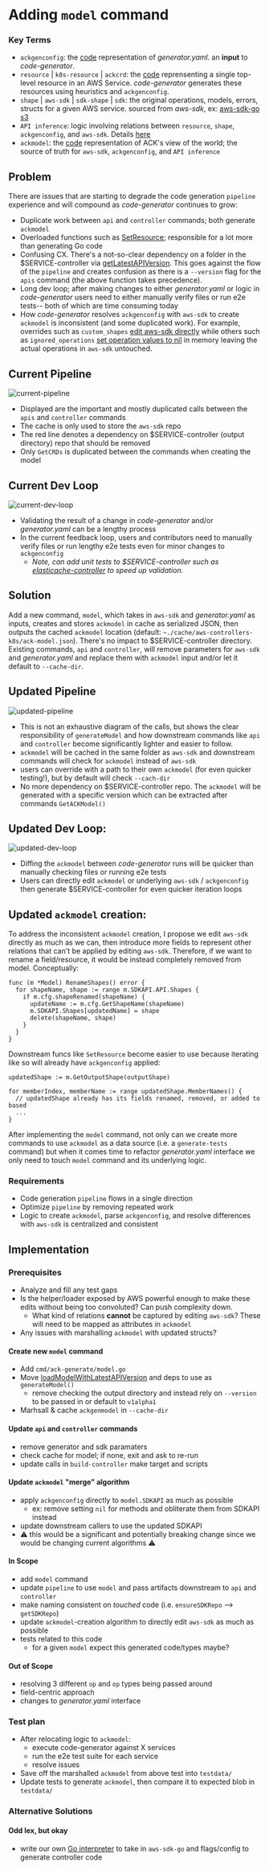 # Adding `model` command

### Key Terms
* `ackgenconfig`: the [code](https://github.com/aws-controllers-k8s/code-generator/blob/82c294c2e8fc6ba23baa0034520e84351bb7a32f/pkg/generate/config/config.go#L24) representation of *generator.yaml*. an **input** to *code-generator*.
* `resource` | `k8s-resource` | `ackcrd`: the [code](https://github.com/aws-controllers-k8s/code-generator/blob/82c294c2e8fc6ba23baa0034520e84351bb7a32f/pkg/model/crd.go#L63) reprensenting a single top-level resource in an AWS Service. *code-generator* generates these resources using heuristics and `ackgenconfig`.
* `shape` | `aws-sdk` | `sdk-shape` | `sdk`: the original operations, models, errors, structs for a given AWS service. sourced from *aws-sdk*, ex: [aws-sdk-go s3](https://github.com/aws/aws-sdk-go/blob/4fd4b72d1a40237285232f1b16c1d13de4f1220d/models/apis/s3/2006-03-01/api-2.json#L1)
* `API inference`: logic involving relations between `resource`, `shape`, `ackgenconfig`, and `aws-sdk`. Details [here](https://aws-controllers-k8s.github.io/community/docs/contributor-docs/api-inference/)
* `ackmodel`: the [code](https://github.com/aws-controllers-k8s/code-generator/blob/82c294c2e8fc6ba23baa0034520e84351bb7a32f/pkg/model/model.go#L36) representation of ACK's view of the world; the source of truth for `aws-sdk`, `ackgenconfig`, and `API inference`

## Problem
There are issues that are starting to degrade the code generation `pipeline` experience and will compound as *code-generator* continues to grow:
* Duplicate work between `api` and `controller` commands; both generate `ackmodel`
* Overloaded functions such as [SetResource](https://github.com/aws-controllers-k8s/code-generator/blob/82c294c2e8fc6ba23baa0034520e84351bb7a32f/pkg/generate/code/set_resource.go#L75); responsible for a lot more than generating Go code
* Confusing CX. There's a not-so-clear dependency on a folder in the $SERVICE-controller via [getLatestAPIVersion](https://github.com/aws-controllers-k8s/code-generator/blob/26e5da2e7656bb836ee438c05df14f2adc50197d/cmd/ack-generate/command/common.go#L271). This goes against the flow of the `pipeline` and creates confusion as there is a `--version` flag for the `apis` command (the above function takes precedence).
* Long dev loop; after making changes to either *generator.yaml* or logic in *code-generator* users need to either manually verify files or run e2e tests-- both of which are time consuming today
* How *code-generator* resolves `ackgenconfig` with `aws-sdk` to create `ackmodel` is inconsistent (and some duplicated work). For example, overrides such as `custom_shapes` [edit aws-sdk directly](https://github.com/aws-controllers-k8s/code-generator/blob/82c294c2e8fc6ba23baa0034520e84351bb7a32f/pkg/sdk/custom_shapes.go#L62-L63) while others such as `ignored_operations` [set operation values to nil](https://github.com/aws-controllers-k8s/code-generator/blob/26e5da2e7656bb836ee438c05df14f2adc50197d/pkg/model/model.go#L295) in memory leaving the actual operations in `aws-sdk` untouched.

Current Pipeline
---

![current-pipeline](./images/current_pipeline.png)
* Displayed are the important and mostly duplicated calls between the `apis` and `controller` commands
* The cache is only used to store the `aws-sdk` repo
* The red line denotes a dependency on $SERVICE-controller (output directory) repo that should be removed
* Only `GetCRDs` is duplicated between the commands when creating the model


Current Dev Loop
---

![current-dev-loop](./images/current_dev_loop.png)
* Validating the result of a change in *code-generator* and/or *generator.yaml* can be a lengthy process
* In the current feedback loop, users and contributors need to manually verify files or run lengthy e2e tests even for minor changes to `ackgenconfig`
  * *Note, can add unit tests to $SERVICE-controller such as [elasticache-controller](https://github.com/aws-controllers-k8s/elasticache-controller/blob/main/pkg/resource/replication_group/manager_test_suite_test.go) to speed up validation.*


## Solution
Add a new command, `model`, which takes in `aws-sdk` and *generator.yaml* as inputs, creates and stores `ackmodel` in cache as serialized JSON, then outputs the cached `ackmodel` location (default: `~./cache/aws-controllers-k8s/ack-model.json`). There's no impact to $SERVICE-controller directory. Existing commands, `api` and `controller`, will remove parameters for `aws-sdk` and *generator.yaml* and replace them with `ackmodel` input and/or let it default to `--cache-dir`.

Updated Pipeline
---
![updated-pipeline](./images/proposed_pipeline.png)
* This is not an exhaustive diagram of the calls, but shows the clear responsibility of `generateModel` and how downstream commands like `api` and `controller` become significantly lighter and easier to follow.
* `ackmodel` will be cached in the same folder as `aws-sdk` and downstream commands will check for `ackmodel` instead of `aws-sdk`
* users can override with a path to their own `ackmodel` (for even quicker testing!), but by default will check `--cach-dir`
* No more dependency on $SERVICE-controller repo. The `ackmodel` will be generated with a specific version which can be extracted after commands `GetACKModel()`

Updated Dev Loop:
---
![updated-dev-loop](./images/proposed_dev_loop.png)
* Diffing the `ackmodel` between *code-generator* runs will be quicker than manually checking files or running e2e tests
* Users can directly edit `ackmodel` or underlying `aws-sdk` / `ackgenconfig` then generate $SERVICE-controller for even quicker iteration loops


Updated `ackmodel` creation:
---
To address the inconsistent `ackmodel` creation, I propose we edit `aws-sdk` directly as much as we can, then introduce more fields to represent other relations that can't be applied by editing `aws-sdk`. Therefore, if we want to rename a field/resource, it would be instead completely removed from model. Conceptually:

```
func (m *Model) RenameShapes() error {
  for shapeName, shape := range m.SDKAPI.API.Shapes {
    if m.cfg.shapeRenamed(shapeName) {
      updateName := m.cfg.GetShapeName(shapeName)
      m.SDKAPI.Shapes[updatedName] = shape
      delete(shapeName, shape)
    }
  }
}
```

Downstream funcs like `SetResource` become easier to use because iterating like so will already have `ackgenconfig` applied:

```
updatedShape := m.GetOutputShape(outputShape)

for memberIndex, memberName := range updatedShape.MemberNames() {
  // updatedShape already has its fields renamed, removed, or added to based
  ...
}

```

After implementing the `model` command, not only can we create more commands to use `ackmodel` as a data source (i.e. a `generate-tests` command) but when it comes time to refactor *generator.yaml* interface we only need to touch `model` command and its underlying logic.

### Requirements
* Code generation `pipeline` flows in a single direction
* Optimize `pipeline` by removing repeated work
* Logic to create `ackmodel`, parse `ackgenconfig`, and resolve differences with `aws-sdk` is centralized and consistent

## Implementation

### Prerequisites
* Analyze and fill any test gaps
* Is the helper/loader exposed by AWS powerful enough to make these edits without being too convoluted? Can push complexity down.
  * What kind of relations **cannot** be captured by editing `aws-sdk`? These will need to be mapped as attributes in `ackmodel`
* Any issues with marshalling `ackmodel` with updated structs?

#### Create new `model` command
* Add `cmd/ack-generate/model.go`
* Move [loadModelWithLatestAPIVersion](https://github.com/aws-controllers-k8s/code-generator/blob/82c294c2e8fc6ba23baa0034520e84351bb7a32f/cmd/ack-generate/command/common.go#L219) and deps to use as `generateModel()`
  * remove checking the output directory and instead rely on `--version` to be passed in or default to `v1alpha1`
* Marhsall & cache `ackgenmodel` in `--cache-dir`


#### Update `api` and `controller` commands
* remove generator and sdk paramaters
* check cache for model; if none, exit and ask to re-run
* update calls in `build-controller` make target and scripts


#### Update `ackmodel` "merge" algorithm
* apply `ackgenconfig` directly to `model.SDKAPI` as much as possible
  * ex: remove setting `nil` for methods and obliterate them from SDKAPI instead
* update downstream callers to use the updated SDKAPI
* :warning: this would be a significant and potentially breaking change since we would be changing current algorithms :warning:


#### In Scope
* add `model` command
* update `pipeline` to use `model` and pass artifacts downstream to `api` and `controller`
* make naming consistent on *touched* code (i.e. `ensureSDKRepo` --> `getSDKRepo`)
* update `ackmodel`-creation algorithm to directly edit `aws-sdk` as much as possible
* tests related to this code
  * for a given `model` expect this generated code/types maybe?

#### Out of Scope
* resolving 3 different `op` and `op` types being passed around
* field-centric approach
* changes to *generator.yaml* interface


### Test plan
* After relocating logic to `ackmodel`:
  * execute code-generator against X services
  * run the e2e test suite for each service
  * resolve issues
* Save off the marshalled `ackmodel` from above test into `testdata/`
* Update tests to generate `ackmodel`, then compare it to expected blob in `testdata/`


### Alternative Solutions

#### Odd lex, but okay
* write our own [Go interpreter](https://interpreterbook.com/) to take in `aws-sdk-go` and flags/config to generate controller code